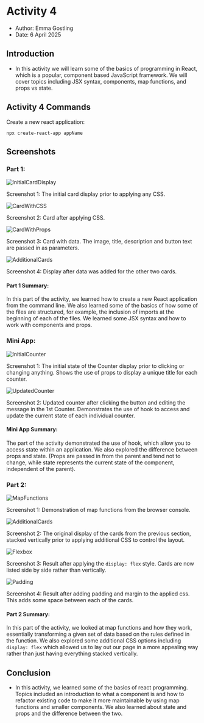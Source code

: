 # Activity 4

- Author:  Emma Gostling
- Date:  6 April 2025

## Introduction

- In this activity we will learn some of the basics of programming in React, which is a popular, component based JavaScript framework. We will cover topics including JSX syntax, components, map functions, and props vs state.

## Activity 4 Commands

Create a new react application:
```
npx create-react-app appName
```

## Screenshots
### Part 1:

![InitialCardDisplay](InitialCardDisplay.png)

Screenshot 1: The initial card display prior to applying any CSS.

![CardWithCSS](CardWithCSS.png)

Screenshot 2: Card after applying CSS.

![CardWithProps](CardWithProps.png)

Screenshot 3: Card with data. The image, title, description and button text are passed in as parameters.

![AdditionalCards](AdditionalCards.png)

Screenshot 4: Display after data was added for the other two cards.

#### Part 1 Summary:

In this part of the activity, we learned how to create a new React application from the command line. We also learned some of the basics of how some of the files are structured, for example, the inclusion of imports at the beginning of each of the files. We learned some JSX syntax and how to work with components and props.

### Mini App:

![InitialCounter](InitialCounter.png)

Screenshot 1: The initial state of the Counter display prior to clicking or changing anything. Shows the use of props to display a unique title for each counter.

![UpdatedCounter](UpdatedCounter.png)

Screenshot 2: Updated counter after clicking the button and editing the message in the 1st Counter. Demonstrates the use of hook to access and update the current state of each individual counter.

#### Mini App Summary:

The part of the activity demonstrated the use of hook, which allow you to access state within an application. We also explored the difference between props and state. (Props are passed in from the parent and tend not to change, while state represents the current state of the component, independent of the parent).

### Part 2:

![MapFunctions](MapFunctions.png)

Screenshot 1: Demonstration of map functions from the browser console.

![AdditionalCards](AdditionalCards.png)

Screenshot 2: The original display of the cards from the previous section, stacked vertically prior to applying additional CSS to control the layout.

![Flexbox](Flexbox.png)

Screenshot 3: Result after applying the ```display: flex``` style. Cards are now listed side by side rather than vertically.

![Padding](Padding.png)

Screenshot 4: Result after adding padding and margin to the applied css. This adds some space between each of the cards.

#### Part 2 Summary:

In this part of the activity, we looked at map functions and how they work, essentially transforming a given set of data based on the rules defined in the function. We also explored some additional CSS options including ```display: flex``` which allowed us to lay out our page in a more appealing way rather than just having everything stacked vertically.

## Conclusion

- In this activity, we learned some of the basics of react programming. Topics included an introduction to what a component is and how to refactor existing code to make it more maintainable by using map functions and smaller components. We also learned about state and props and the difference between the two.